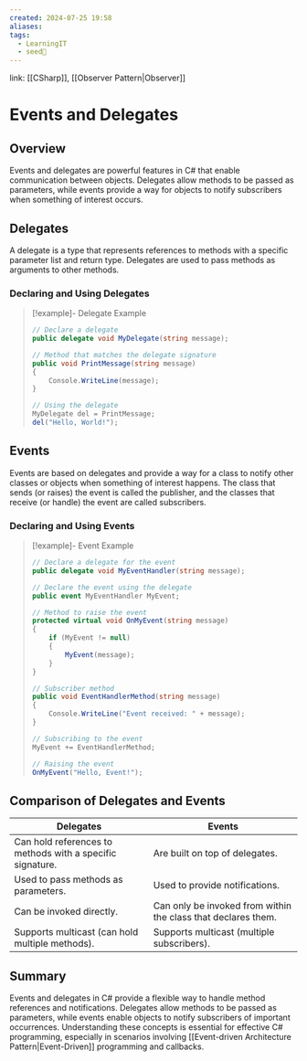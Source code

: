 ```yaml
---
created: 2024-07-25 19:58
aliases: 
tags:
  - LearningIT
  - seed🌱
---
```


link: [[CSharp]], [[Observer Pattern|Observer]]

# Events and Delegates

## Overview

Events and delegates are powerful features in C# that enable communication between objects. Delegates allow methods to be passed as parameters, while events provide a way for objects to notify subscribers when something of interest occurs.

## Delegates

A delegate is a type that represents references to methods with a specific parameter list and return type. Delegates are used to pass methods as arguments to other methods. 

### Declaring and Using Delegates

> [!example]- Delegate Example
> ```csharp
> // Declare a delegate
> public delegate void MyDelegate(string message);
> 
> // Method that matches the delegate signature
> public void PrintMessage(string message)
> {
>     Console.WriteLine(message);
> }
> 
> // Using the delegate
> MyDelegate del = PrintMessage;
> del("Hello, World!");
> ```

## Events

Events are based on delegates and provide a way for a class to notify other classes or objects when something of interest happens. The class that sends (or raises) the event is called the publisher, and the classes that receive (or handle) the event are called subscribers.

### Declaring and Using Events

> [!example]- Event Example
> ```csharp
> // Declare a delegate for the event
> public delegate void MyEventHandler(string message);
> 
> // Declare the event using the delegate
> public event MyEventHandler MyEvent;
> 
> // Method to raise the event
> protected virtual void OnMyEvent(string message)
> {
>     if (MyEvent != null)
>     {
>         MyEvent(message);
>     }
> }
> 
> // Subscriber method
> public void EventHandlerMethod(string message)
> {
>     Console.WriteLine("Event received: " + message);
> }
> 
> // Subscribing to the event
> MyEvent += EventHandlerMethod;
> 
> // Raising the event
> OnMyEvent("Hello, Event!");
> ```

## Comparison of Delegates and Events

| Delegates                                               | Events                                                   |
| ------------------------------------------------------- | -------------------------------------------------------- |
| Can hold references to methods with a specific signature. | Are built on top of delegates.                           |
| Used to pass methods as parameters.                      | Used to provide notifications.                           |
| Can be invoked directly.                                 | Can only be invoked from within the class that declares them. |
| Supports multicast (can hold multiple methods).          | Supports multicast (multiple subscribers).                |

## Summary

Events and delegates in C# provide a flexible way to handle method references and notifications. Delegates allow methods to be passed as parameters, while events enable objects to notify subscribers of important occurrences. Understanding these concepts is essential for effective C# programming, especially in scenarios involving [[Event-driven Architecture Pattern|Event-Driven]] programming and callbacks.


 